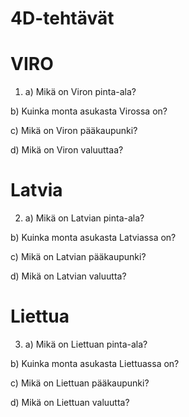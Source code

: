 # 4D-tehtävät

# VIRO

1. a) Mikä on Viron pinta-ala?

b) Kuinka monta asukasta Virossa on?

c) Mikä on Viron pääkaupunki?

d) Mikä on Viron valuuttaa?

# Latvia

2. a) Mikä on Latvian pinta-ala?

b) Kuinka monta asukasta Latviassa on?

c) Mikä on Latvian pääkaupunki?

d) Mikä on Latvian valuutta?

# Liettua

3. a) Mikä on Liettuan pinta-ala?

b) Kuinka monta asukasta Liettuassa on?

c) Mikä on Liettuan pääkaupunki?

d) Mikä on Liettuan valuutta?
